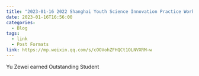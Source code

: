 ```yaml
---
title: "2023-01-16 2022 Shanghai Youth Science Innovation Practice Workstation Outstanding Students List Announced"
date: 2023-01-16T16:56:00
categories:
  - Blog
tags:
  - link
  - Post Formats
link: https://mp.weixin.qq.com/s/cOOVohZFHQCt1OLNVXRM-w
---
```

Yu Zewei earned Outstanding Student
